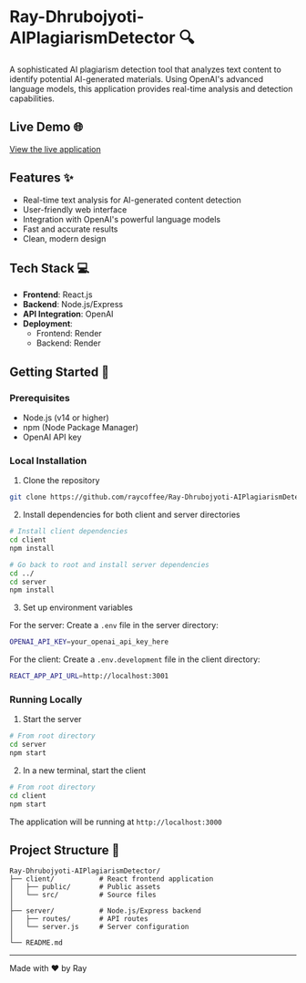 # Ray-Dhrubojyoti-AIPlagiarismDetector 🔍

A sophisticated AI plagiarism detection tool that analyzes text content to identify potential AI-generated materials. Using OpenAI's advanced language models, this application provides real-time analysis and detection capabilities.

## Live Demo 🌐

[View the live application](https://rayanswersai.xyz/)

## Features ✨

- Real-time text analysis for AI-generated content detection
- User-friendly web interface
- Integration with OpenAI's powerful language models
- Fast and accurate results
- Clean, modern design

## Tech Stack 💻

- **Frontend**: React.js
- **Backend**: Node.js/Express
- **API Integration**: OpenAI
- **Deployment**: 
  - Frontend: Render
  - Backend: Render

## Getting Started 🚀

### Prerequisites

- Node.js (v14 or higher)
- npm (Node Package Manager)
- OpenAI API key

### Local Installation

1. Clone the repository
```bash
git clone https://github.com/raycoffee/Ray-Dhrubojyoti-AIPlagiarismDetector.git
```

2. Install dependencies for both client and server directories
```bash
# Install client dependencies
cd client
npm install

# Go back to root and install server dependencies
cd ../
cd server
npm install
```

3. Set up environment variables

For the server:
Create a `.env` file in the server directory:
```bash
OPENAI_API_KEY=your_openai_api_key_here
```

For the client:
Create a `.env.development` file in the client directory:
```bash
REACT_APP_API_URL=http://localhost:3001
```

### Running Locally

1. Start the server
```bash
# From root directory
cd server
npm start
```

2. In a new terminal, start the client
```bash
# From root directory
cd client
npm start
```

The application will be running at `http://localhost:3000`

## Project Structure 📁

```
Ray-Dhrubojyoti-AIPlagiarismDetector/
├── client/           # React frontend application
│   ├── public/       # Public assets
│   └── src/          # Source files
│
├── server/           # Node.js/Express backend
│   ├── routes/       # API routes
│   └── server.js     # Server configuration
│
└── README.md
```


---
Made with ❤️ by Ray
